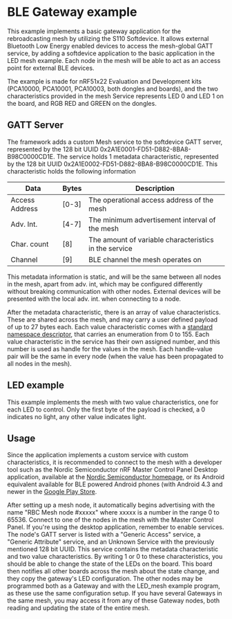 # BLE Gateway example 
This example implements a basic gateway application for the rebroadcasting mesh by utilizing the S110 Softdevice. It allows external Bluetooth Low Energy enabled devices to access the mesh-global GATT service, by adding a softdevice application to the basic application in the LED mesh example. Each node in the mesh will be able to act as an access point for external BLE devices. 

The example is made for nRF51x22 Evaluation and Development kits (PCA10000, PCA10001, PCA10003, both dongles and boards), and the two characteristics provided in the mesh Service represents LED 0 and LED 1 on the board, and RGB RED and GREEN on the dongles. 

## GATT Server
The framework adds a custom Mesh service to the softdevice GATT server, represented by the 128 bit UUID 0x2A1E0001-FD51-D882-8BA8-B98C0000CD1E. The service holds 1 metadata characteristic, represented by the 128 bit UUID 0x2A1E0002-FD51-D882-8BA8-B98C0000CD1E. This characteristic holds the following information

| Data | Bytes | Description |
|------|-------|-------------|
| Access Address | [0-3] | The operational access address of the mesh |
| Adv. Int. | [4-7] | The minimum advertisement interval of the mesh |
| Char. count | [8] | The amount of variable characteristics in the service |
| Channel | [9] | BLE channel the mesh operates on |

This metadata information is static, and will be the same between all nodes in the mesh, apart from adv. int, which may be configured differently without breaking communication with other nodes. External devices will be presented with the local adv. int. when connecting to a node. 

After the metadata characteristic, there is an array of value characteristics. These are shared across the mesh, and may carry a user defined payload of up to 27 bytes each. Each value characteristic comes with a [standard namespace descriptor](https://developer.bluetooth.org/gatt/Pages/GattNamespaceDescriptors.aspx), that carries an enumeration from 0 to 155. Each value characteristic in the service has their own assigned number, and this number is used as handle for the values in the mesh. Each handle-value pair will be the same in every node (when the value has been propagated to all nodes in the mesh).

## LED example
This example implements the mesh with two value characteristics, one for each LED to control. Only the first byte of the payload is checked, a 0 indicates no light, any other value indicates light. 

## Usage
Since the application implements a custom service with custom characteristics, it is recommended to connect to the mesh with a developer tool such as the Nordic Semiconductor nRF Master Control Panel Desktop application, available at the [Nordic Semiconductor homepage](http://www.nordicsemi.com), or its Android equivalent available for BLE powered Android phones (with Android 4.3 and newer in the [Google Play Store](https://play.google.com/store/apps/details?id=no.nordicsemi.android.mcp). 

After setting up a mesh node, it automatically begins advertising with the name "RBC Mesh node #xxxxx" where xxxxx is a number in the range 0 to 65536. Connect to one of the nodes in the mesh with the Master Control Panel. If you're using the desktop application, remember to enable services. The node's GATT server is listed with a "Generic Access" service, a "Generic Attribute" service, and an Unknown Service with the previously mentioned 128 bit UUID. This service contains the metadata characteristic and two value characteristics. By writing 1 or 0 to these characteristics, you should be able to change the state of the LEDs on the board. This board then notifies all other boards across the mesh about the state change, and they copy the gateway's LED configuration. The other nodes may be programmed both as a Gateway and with the LED_mesh example program, as these use the same configuration setup. If you have several Gateways in the same mesh, you may access it from any of these Gateway nodes, both reading and updating the state of the entire mesh.